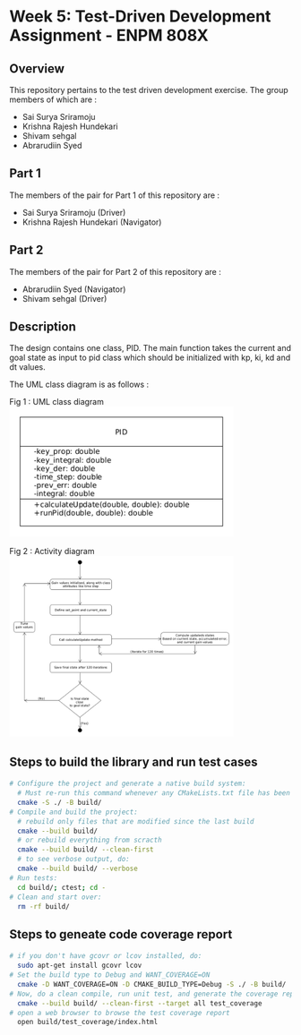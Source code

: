 # Week 5: Test-Driven Development Assignment - ENPM 808X

## Overview

This repository pertains to the test driven development exercise. The group members of which are :

- Sai Surya Sriramoju
- Krishna Rajesh Hundekari
- Shivam sehgal
- Abrarudiin Syed

## Part 1 
The members of the pair for Part 1 of this repository are :
 - Sai Surya Sriramoju (Driver)
 - Krishna Rajesh Hundekari (Navigator)

 ## Part 2 
The members of the pair for Part 2 of this repository are :
 - Abrarudiin Syed (Navigator)
 - Shivam sehgal (Driver)
 
## Description
The design contains one class, PID. The main function takes the current and goal state as input to pid class which should be initialized with kp, ki, kd and dt values.


The UML class diagram is as follows : 

Fig 1 : UML class diagram 
<img alt="UML" src="UML/UML_A.png" width="400" /> 


Fig 2 : Activity diagram 
<img alt="Activity" src="UML/Activitya_Diagram_A.png" width="400" /> 


## Steps to build the library and run test cases
``` bash
# Configure the project and generate a native build system:
  # Must re-run this command whenever any CMakeLists.txt file has been changed.
  cmake -S ./ -B build/
# Compile and build the project:
  # rebuild only files that are modified since the last build
  cmake --build build/
  # or rebuild everything from scracth
  cmake --build build/ --clean-first
  # to see verbose output, do:
  cmake --build build/ --verbose
# Run tests:
  cd build/; ctest; cd -
# Clean and start over:
  rm -rf build/
```


## Steps to geneate code coverage report
```bash
# if you don't have gcovr or lcov installed, do:
  sudo apt-get install gcovr lcov
# Set the build type to Debug and WANT_COVERAGE=ON
  cmake -D WANT_COVERAGE=ON -D CMAKE_BUILD_TYPE=Debug -S ./ -B build/
# Now, do a clean compile, run unit test, and generate the coverage report
  cmake --build build/ --clean-first --target all test_coverage
# open a web browser to browse the test coverage report
  open build/test_coverage/index.html

